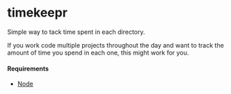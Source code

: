timekeepr
=========

Simple way to tack time spent in each directory.

If you work code multiple projects throughout the day and want to track the amount of time you spend in each one, this might work for you. 

#### Requirements

* [Node](http://nodejs.org/)